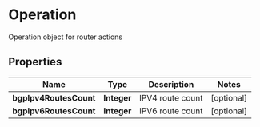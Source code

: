 

# Operation

Operation object for router actions

## Properties

| Name | Type | Description | Notes |
|------------ | ------------- | ------------- | -------------|
|**bgpIpv4RoutesCount** | **Integer** | IPV4 route count |  [optional] |
|**bgpIpv6RoutesCount** | **Integer** | IPV6 route count |  [optional] |



